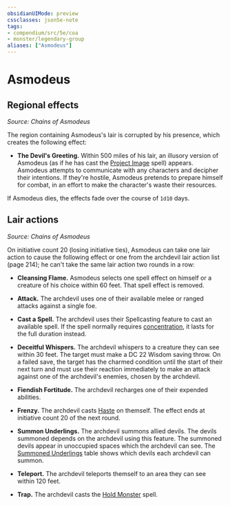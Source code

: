 ```yaml
---
obsidianUIMode: preview
cssclasses: json5e-note
tags:
- compendium/src/5e/coa
- monster/legendary-group
aliases: ["Asmodeus"]
---
```

# Asmodeus

## Regional effects
_Source: Chains of Asmodeus_

The region containing Asmodeus's lair is corrupted by his presence, which creates the following effect:

- **The Devil's Greeting.** Within 500 miles of his lair, an illusory version of Asmodeus (as if he has cast the [Project Image](/Systems/5e/spells/project-image.md) spell) appears. Asmodeus attempts to communicate with any characters and decipher their intentions. If they're hostile, Asmodeus pretends to prepare himself for combat, in an effort to make the character's waste their resources.  

If Asmodeus dies, the effects fade over the course of `1d10` days.

## Lair actions
_Source: Chains of Asmodeus_

On initiative count 20 (losing initiative ties), Asmodeus can take one lair action to cause the following effect or one from the archdevil lair action list (page 214); he can't take the same lair action two rounds in a row:

- **Cleansing Flame.** Asmodeus selects one spell effect on himself or a creature of his choice within 60 feet. That spell effect is removed.  

- **Attack.** The archdevil uses one of their available melee or ranged attacks against a single foe.  
- **Cast a Spell.** The archdevil uses their Spellcasting feature to cast an available spell. If the spell normally requires [concentration](/Systems/5e/rules/conditions.md#concentration), it lasts for the full duration instead.  
- **Deceitful Whispers.** The archdevil whispers to a creature they can see within 30 feet. The target must make a DC 22 Wisdom saving throw. On a failed save, the target has the charmed condition until the start of their next turn and must use their reaction immediately to make an attack against one of the archdevil's enemies, chosen by the archdevil.  
- **Fiendish Fortitude.** The archdevil recharges one of their expended abilities.  
- **Frenzy.** The archdevil casts [Haste](/Systems/5e/spells/haste.md) on themself. The effect ends at initiative count 20 of the next round.  
- **Summon Underlings.** The archdevil summons allied devils. The devils summoned depends on the archdevil using this feature. The summoned devils appear in unoccupied spaces which the archdevil can see. The [Summoned Underlings](/Systems/5e/tables/archdevil-lair-action-list-summoned-underlings-coa.md) table shows which devils each archdevil can summon.  
- **Teleport.** The archdevil teleports themself to an area they can see within 120 feet.  
- **Trap.** The archdevil casts the [Hold Monster](/Systems/5e/spells/hold-monster.md) spell.